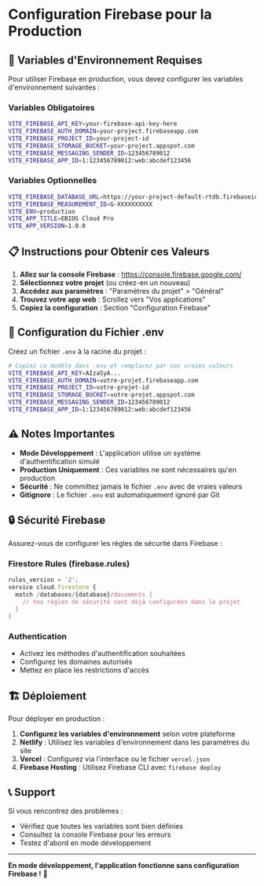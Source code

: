 # Configuration Firebase pour la Production

## 🔧 Variables d'Environnement Requises

Pour utiliser Firebase en production, vous devez configurer les variables d'environnement suivantes :

### Variables Obligatoires

```bash
VITE_FIREBASE_API_KEY=your-firebase-api-key-here
VITE_FIREBASE_AUTH_DOMAIN=your-project.firebaseapp.com
VITE_FIREBASE_PROJECT_ID=your-project-id
VITE_FIREBASE_STORAGE_BUCKET=your-project.appspot.com
VITE_FIREBASE_MESSAGING_SENDER_ID=123456789012
VITE_FIREBASE_APP_ID=1:123456789012:web:abcdef123456
```

### Variables Optionnelles

```bash
VITE_FIREBASE_DATABASE_URL=https://your-project-default-rtdb.firebaseio.com/
VITE_FIREBASE_MEASUREMENT_ID=G-XXXXXXXXXX
VITE_ENV=production
VITE_APP_TITLE=EBIOS Cloud Pro
VITE_APP_VERSION=1.0.0
```

## 📋 Instructions pour Obtenir ces Valeurs

1. **Allez sur la console Firebase** : https://console.firebase.google.com/
2. **Sélectionnez votre projet** (ou créez-en un nouveau)
3. **Accédez aux paramètres** : "Paramètres du projet" > "Général"
4. **Trouvez votre app web** : Scrollez vers "Vos applications"
5. **Copiez la configuration** : Section "Configuration Firebase"

## 🚀 Configuration du Fichier .env

Créez un fichier `.env` à la racine du projet :

```bash
# Copiez ce modèle dans .env et remplacez par vos vraies valeurs
VITE_FIREBASE_API_KEY=AIzaSyA...
VITE_FIREBASE_AUTH_DOMAIN=votre-projet.firebaseapp.com
VITE_FIREBASE_PROJECT_ID=votre-projet-id
VITE_FIREBASE_STORAGE_BUCKET=votre-projet.appspot.com
VITE_FIREBASE_MESSAGING_SENDER_ID=123456789012
VITE_FIREBASE_APP_ID=1:123456789012:web:abcdef123456
```

## ⚠️ Notes Importantes

- **Mode Développement** : L'application utilise un système d'authentification simulé
- **Production Uniquement** : Ces variables ne sont nécessaires qu'en production
- **Sécurité** : Ne committez jamais le fichier `.env` avec de vraies valeurs
- **Gitignore** : Le fichier `.env` est automatiquement ignoré par Git

## 🔒 Sécurité Firebase

Assurez-vous de configurer les règles de sécurité dans Firebase :

### Firestore Rules (firebase.rules)
```javascript
rules_version = '2';
service cloud.firestore {
  match /databases/{database}/documents {
    // Vos règles de sécurité sont déjà configurées dans le projet
  }
}
```

### Authentication
- Activez les méthodes d'authentification souhaitées
- Configurez les domaines autorisés
- Mettez en place les restrictions d'accès

## 🏗️ Déploiement

Pour déployer en production :

1. **Configurez les variables d'environnement** selon votre plateforme
2. **Netlify** : Utilisez les variables d'environnement dans les paramètres du site
3. **Vercel** : Configurez via l'interface ou le fichier `vercel.json`
4. **Firebase Hosting** : Utilisez Firebase CLI avec `firebase deploy`

## 📞 Support

Si vous rencontrez des problèmes :
- Vérifiez que toutes les variables sont bien définies
- Consultez la console Firebase pour les erreurs
- Testez d'abord en mode développement

---

**En mode développement, l'application fonctionne sans configuration Firebase !** 🎉 